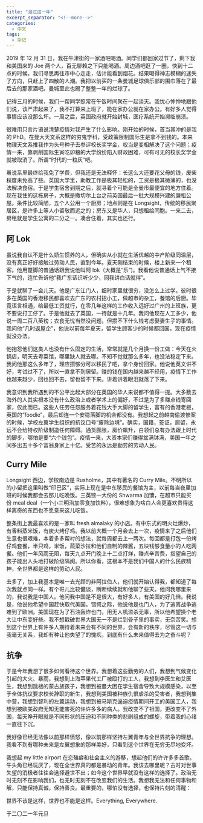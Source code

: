 ```yaml
---
title: "渡过这一年"
excerpt_separator: "<!--more-->"
categories:
  - 中文
tags:
  - 杂记
---
```


2019 年 12 月 31 日，我在牛津街的一家酒吧喝酒。同学们都回家过节了，剩下我和美国来的 Joe 两个人，百无聊赖之下只能喝酒。周边酒吧逛了一圈，快到十二点的时候，我们寻思再往市中心走走，估计能看到烟花。结果喝得神志模糊的迷失了方向，只赶上了四散的人潮。我把以前买的一条曼城足球俱乐部的围巾落在了最后去的那家酒吧。曼城至此也踢了整整一年的烂球了。

记得三月的时候，我们一帮同学照常在午饭时间聚在一起谈天。我忧心忡忡地跟他们说，该严肃起来了，我不打算来上班了，能在家办公就在家办公。有好多人觉得事情应该没那么坏。一周之后，英国政府就开始封城，医疗系统开始濒临崩溃。

很难用只言片语说清楚疫情对我产生了什么影响。刚开始的时候，首当其冲的是我的 PhD。在曼大天文系这样的穷鬼学科，受政策限制国际生是拿不到钱的。本来物理天文系推我作为头号种子去参评校长奖学金，权当是变相解决了这个问题；疫情一来，靠剥削国际生寅吃卯粮的大学纷纷陷入财政困难，可有可无的校长奖学金就被取消了。所谓“时代的一粒灰”吧。

虽说系里最终给我免了学费，但我还是无法释怀：长这么大还要花父母的钱，废柴程度未免高了些。英国大学里，助教工作是极其轻松的，工资是极其微薄的，也没法解决食宿。于是学生宿舍到期之后，就寻着个可能是全曼市最便宜的地方住着。现在我住的这栋房子，大概是撒切尔上台之前英国最后一批大规模兴建的廉租公屋。条件比较简陋，五个人公用一个厨房；地点则是在 Longsight，传统的移民聚居区，是许多上等人小留敬而远之的；房东又是华人，只想租给同胞。一来二去，房租就是学生公寓的二分之一。凑合住着，其实也还行。

## 阿 Lok

虽说我自认不是什么娇生惯养的人，但确实从小就在生活优越的中产阶级同温层，没有真正好好接触过劳动人民，直到今年。夏天刚结束的时候，楼上新来一个租客。他用蹩脚的普通话跟我说他叫阿 lok（大概是“乐”)。我看他说普通话上气不接下气的，连忙告诉他“我广东话识听少少，同我讲白话就得”。

于是就聊了一会儿天。他是广东江门人，细时家里就很穷，没怎么上过学。彼时很多在英国的香港移民都喜欢去广东的农村招小工，做超市的杂工，餐馆的后厨。毕竟语言相通，给最低工资就行，在零几年这样的工作收入远好过广州的上班族，更不要说打工仔了。于是他就去了英国，一待就是十几年。我问他现在人工多少，他说一周二百八英镑；衣食无忧当然没问题，但攒不下什么钱考虑娶妻生子的事情。我问他“几时返屋企”，他说以前每年夏天，留学生顾客少的时候都回国，现在疫情就没办法。

他抱怨他们这类人也没有什么固定的生活，常常就是几个月换一份工做：今天在火锅店，明天去粤菜馆，哪里缺人就去哪。不知不觉就那么多年，也没法稳定下来。我问他那这么多年了，理应攒够分可以移民了吧，拿个身份回家。他说他英文讲不好，考试过不了，所以一直拿不到居留。赚的钱在国内越来越不经用，疫情下工作也越来越少，回也回不去，留也留不下来。讲着讲着眼泪就落了下来。

我意识到我所遇到的不公平比起大部分在英国的华人来说都不值得一提。大多数去海外的人其实根本没有什么政治上或者学术上的偏好，不过是为了多赚点钱寄回家，仅此而已。这些人任劳任怨服务着花钱大手大脚的留学生，富有的香港老板，英国的“foodie”，最后却连一个安稳落脚的机会都没有。我想起之前越南偷渡惨案的时候，学校左翼学生组织的抗议口号“废除边境”。确实，国籍，签证，居留，永远不会给特权阶级制造任何障碍。通货膨胀，房价飙升，白领们总有办法跟上时代的脚步，哪怕是要“六个钱包”。疫情一来，大资本家们赚得盆满钵满，美国一年之间多出五十多个富翁身家上十亿。受苦的永远是勤劳的劳动人民。

## Curry Mile

Longsight 西边，学校南边是 Rusholme，其中有著名的 Curry Mile。不明所以的小留把这里叫做“印巴区”，实际上现在是中东移民的餐馆为主，以前每当夜里加班的时候我都会去那儿吃晚饭。三英镑一大份的 Shwarma 加馕，在超市只能买份 meal deal（一个小三明治加零食加饮料），很难想象为啥白人会更喜欢贵得这样离奇的东西也不愿意来这儿吃饭。

整条街上我最喜欢的是一家叫 fresh almalaky 的小店。有中东式的明火灶爆炒，有香料蒸米饭，有炭火烤仔鸡。我以前大概一个月会去上一次，疫情来了之后他们生意也很艰难，本着多多帮衬的想法，就每周都去上一两次。每回都是打包一份烤仔鸡套餐，半只鸡，米饭，蔬菜沙拉和他们自制的辣酱，五块钱够食量小的人吃两餐。他们一年风雨无阻，每天九点开门晚上十二点打烊，赚点辛苦费，指望自己的孩子能出人头地打破阶级隔阂。所以你看，这根本不是我们中国人的什么民族精神，全世界都是这样的劳动人民。

去多了，加上我基本是唯一去光顾的非阿拉伯人，他们就开始认得我，都知道了每次我就点同一样。有个哥儿比较健谈，断断续续就和他聊了些天。他问我哪里来的，我说我是中国人。他问我中国是不是很大，有好多人，有美国的好几倍。我说是，他说他希望中国赶快取代美国。错愕之际，他说他是也门人，为了逃离战争逃难到了欧洲。美国现在为了石油轰炸也门，用无人机滥杀无辜，所以他希望换个老大让中东变好些。我不想戳破世界大国无一不是烂到骨子里的事实，无奈苦笑。想到这个世界上有许多人期待着未来会有不同的世界，会有新的秩序，尽管这一切与我毫无关系，我却有种让他失望了的愧疚。到底有什么未来值得去为之奋斗呢？

## 抗争

于是今年我想了很多如何看待这个世界。我想着这些勤劳的人们，我想到气候变化引起的大火、暴雨，我想到上海苹果代工厂被殴打的工人，我想到李医生和艾医生，我想到跳楼的蒙古族孩子，我想到被曼大困在学生宿舍导致大规模感染，以至于全体抗议要求校长辞职的新生，我想到美国被种族仇恨虐杀的受害者，我想到集中营，我想到智利的左翼运动，我想到被马斯克逼迫疫情期间开工的美国工人，我想到被欧美政府无知无能害死的许许多多的病人。我改变不了祖国，更改变不了外国，每天睁开眼就是不同形状的压迫和不同种类的悲剧组成的螺旋，带着我的心绪一直往下沉。

我好像已经无法像以前那样愤怒，像以前那样坚持左翼青年与全世界抗争的理想。我看不到有哪种未来是左翼想象的那样美好，只看到这个世界在无穷无尽地变坏。

我想起 my little airport 在恋殖癖和社会主义的游移，想起他们的许许多多首歌。牛头角已经玩厌了，现在全世界真的都是暴动的青年。我该去哪里呢？古时对世事失望的消极者往往会选择避世不出；如今这个世界早就没有这样的选择了。政治无时无刻不在影响我们，也无时无刻不在改变我们的生活。我想我无法和任何事物和解，只能保持真诚，保持善良。最重要的，哪怕没有选择，也保持片刻的清醒：

世界不该是这样，世界也不能是这样。Everything, Everywhere.

于二〇二一年元旦
